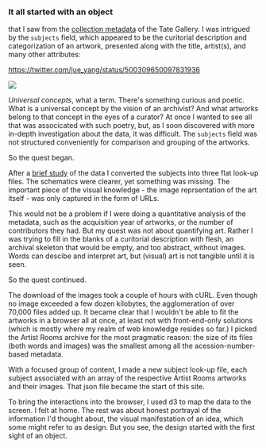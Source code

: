 ### It all started with an object

that I saw from the [collection metadata](https://github.com/tategallery/collection) of the Tate Gallery. I was intrigued by the `subjects` field, which appeared to be the curitorial description and categorization of an artwork, presented along with the title, artist(s), and many other attributes:

https://twitter.com/jue_yang/status/500309650097831936

![](http://f.cl.ly/items/3z1p3O0S032s3L0Q3K0P/Screen%20Shot%202014-09-01%20at%207.28.06%20PM.png)

_Universal concepts_, what a term. There's something curious and poetic. What is a universal concept by the vision of an archivist? And what artworks belong to that concept in the eyes of a curator? At once I wanted to see all that was associcated with such poetry, but, as I soon discovered with more in-depth investigation about the data, it was difficult. The `subjects` field was not structured conveniently for comparison and grouping of the artworks.

So the quest began.

After a [brief study](https://github.com/jueyang/into-the-tate/blob/play/bin/README.md) of the data I converted the subjects into three flat look-up files. The schematics were clearer, yet something was missing. The important piece of the visual knowledge - the image reprsentation of the art itself - was only captured in the form of URLs.

This would not be a problem if I were doing a quantitative analysis of the metadata, such as the acquisition year of artworks, or the number of contributors they had. But my quest was not about quantifying art. Rather I was trying to fill in the blanks of a curitorial description with flesh, an archival skeleton that would be empty, and too abstract, without images. Words can descibe and interpret art, but (visual) art is not tangible until it is seen.

So the quest continued.

The download of the images took a couple of hours with cURL. Even though no image exceeded a few dozen kilobytes, the agglomeration of over 70,000 files added up. It became clear that I wouldn't be able to fit the artworks in a browser all at once, at least not with front-end-only solutions (which is mostly where my realm of web knowledge resides so far.) I picked the Artist Rooms archive for the most pragmatic reason: the size of its files (both words and images) was the smallest among all the acession-number-based metadata.

With a focused group of content, I made a new subject look-up file, each subject associated with an array of the respective Artist Rooms artworks and their images. That json file became the start of this site.

To bring the interactions into the browser, I used d3 to map the data to the screen. I felt at home. The rest was about honest portrayal of the information I'd thought about, the visual manifestation of an idea, which some might refer to as design. But you see, the design started with the first sight of an object.
